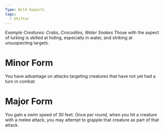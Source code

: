 ```yaml
---
Type: Wild Aspects
tags:
  - Shifter
---
```

*Example Creatures: Crabs, Crocodiles, Water Snakes*
Those with the aspect of lurking is skilled at hiding, especially in water, and striking at unsuspecting targets.

# Minor Form
You have advantage on attacks targeting creatures that have not yet had a turn in combat.

# Major Form
You gain a swim speed of 30 feet. Once per round, when you hit a creature with a melee attack, you may attempt to grapple that creature as part of that attack.